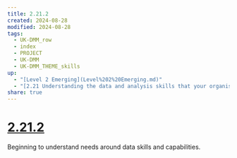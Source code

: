```yaml
---
title: 2.21.2
created: 2024-08-28
modified: 2024-08-28
tags:
  - UK-DMM_row
  - index
  - PROJECT
  - UK-DMM
  - UK-DMM_THEME_skills
up:
  - "[Level 2 Emerging](Level%202%20Emerging.md)"
  - "[2.21 Understanding the data and analysis skills that your organisation needs](2.21%20Understanding%20the%20data%20and%20analysis%20skills%20that%20your%20organisation%20needs.md)"
share: true
---
```

# [2.21.2](2.21.2.md)

Beginning to understand needs around data skills and capabilities.
